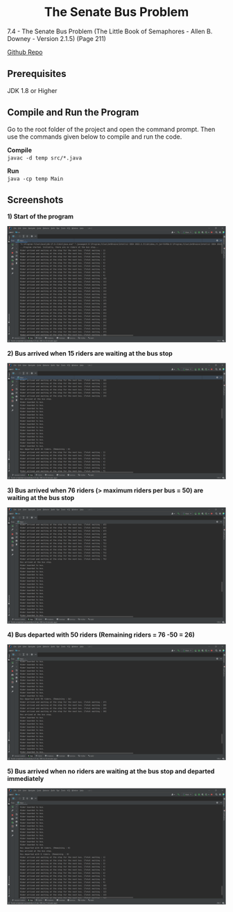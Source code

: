 <h1 align="center"> The Senate Bus Problem </h1>  

7.4 - The Senate Bus Problem (The Little Book of Semaphores - Allen B. Downey - Version 2.1.5) (Page 211)  

[Github Repo](https://github.com/PasinduUd/the-senate-bus-problem)

## Prerequisites

JDK 1.8 or Higher

## Compile and Run the Program

Go to the root folder of the project and open the command prompt. Then use the commands given below to compile and run the code.

**Compile**  
`javac -d temp src/*.java`

**Run**    
`java -cp temp Main`

## Screenshots

**1) Start of the program**  

![Start of the program](./Output%20Screenshots/1%20-%20Start%20of%20the%20program.png?raw=true "Start of the program")

**2) Bus arrived when 15 riders are waiting at the bus stop**  

![Bus arrived when 15 riders are waiting](./Output%20Screenshots/2%20-%20Bus%20arrived%20when%2015%20riders%20are%20waiting.png?raw=true "Bus arrived when 15 riders are waiting")

**3) Bus arrived when 76 riders (> maximum riders per bus = 50) are waiting at the bus stop**  

![Bus arrived when 76 riders are waiting](./Output%20Screenshots/3%20-%20Bus%20arrived%20when%2076%20riders%20are%20waiting.png?raw=true "Bus arrived when 76 riders are waiting")

**4) Bus departed with 50 riders (Remaining riders = 76 -50 = 26)**  

![Bus departed with 50 riders (Remaining 26)](./Output%20Screenshots/4%20-%20Bus%20departed%20with%2050%20riders%20(Remaining%2026).png?raw=true "Bus departed with 50 riders (Remaining 26)")

**5) Bus arrived when no riders are waiting at the bus stop and departed immediately**  

![Bus arrived when 0 riders are waiting and departed immediately](./Output%20Screenshots/5%20-%20Bus%20arrived%20when%200%20riders%20are%20waiting%20and%20departed%20immediately.png?raw=true "Bus arrived when 0 riders are waiting and departed immediately")
